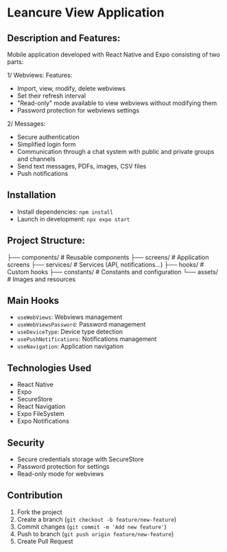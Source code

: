# Leancure View Application

## Description and Features:

Mobile application developed with React Native and Expo consisting of two parts:

1/ Webviews:
Features:
- Import, view, modify, delete webviews
- Set their refresh interval
- "Read-only" mode available to view webviews without modifying them
- Password protection for webviews settings

2/ Messages:
- Secure authentication
- Simplified login form
- Communication through a chat system with public and private groups and channels
- Send text messages, PDFs, images, CSV files
- Push notifications

## Installation
- Install dependencies: `npm install`
- Launch in development: `npx expo start`

## Project Structure:
├── components/ # Reusable components
├── screens/ # Application screens
├── services/ # Services (API, notifications...)
├── hooks/ # Custom hooks
├── constants/ # Constants and configuration
└── assets/ # Images and resources

## Main Hooks
- `useWebViews`: Webviews management
- `useWebViewsPassword`: Password management
- `useDeviceType`: Device type detection
- `usePushNotifications`: Notifications management
- `useNavigation`: Application navigation

## Technologies Used
- React Native
- Expo
- SecureStore
- React Navigation
- Expo FileSystem
- Expo Notifications

## Security
- Secure credentials storage with SecureStore
- Password protection for settings
- Read-only mode for webviews

## Contribution
1. Fork the project
2. Create a branch (`git checkout -b feature/new-feature`)
3. Commit changes (`git commit -m 'Add new feature'`)
4. Push to branch (`git push origin feature/new-feature`)
5. Create Pull Request